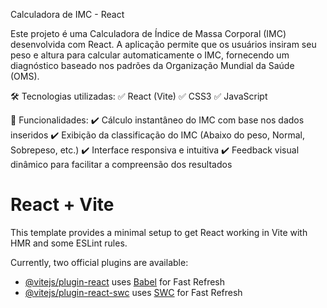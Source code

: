 Calculadora de IMC - React

Este projeto é uma Calculadora de Índice de Massa Corporal (IMC) desenvolvida com React. A aplicação permite que os usuários insiram seu peso e altura para calcular automaticamente o IMC, fornecendo um diagnóstico baseado nos padrões da Organização Mundial da Saúde (OMS).

🛠️ Tecnologias utilizadas:
✅ React (Vite)
✅ CSS3 
✅ JavaScript

🚀 Funcionalidades:
✔️ Cálculo instantâneo do IMC com base nos dados inseridos
✔️ Exibição da classificação do IMC (Abaixo do peso, Normal, Sobrepeso, etc.)
✔️ Interface responsiva e intuitiva
✔️ Feedback visual dinâmico para facilitar a compreensão dos resultados

# React + Vite

This template provides a minimal setup to get React working in Vite with HMR and some ESLint rules.

Currently, two official plugins are available:

- [@vitejs/plugin-react](https://github.com/vitejs/vite-plugin-react/blob/main/packages/plugin-react/README.md) uses [Babel](https://babeljs.io/) for Fast Refresh
- [@vitejs/plugin-react-swc](https://github.com/vitejs/vite-plugin-react-swc) uses [SWC](https://swc.rs/) for Fast Refresh
